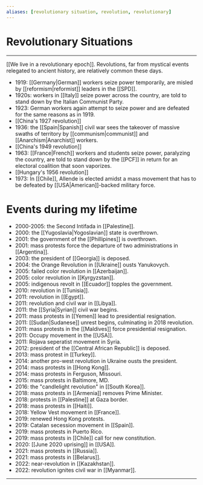 ```yaml
---
aliases: [revolutionary situation, revolution, revolutionary]
---
```

# Revolutionary Situations
---
[[We live in a revolutionary epoch]]. Revolutions, far from mystical events relegated to ancient history, are relatively common these days. 

- 1919: [[Germany|German]] workers seize power temporarily, are misled by [[reformism|reformist]] leaders in the [[SPD]].
- 1920s: workers in [[Italy]] seize power across the country, are told to stand down by the Italian Communist Party.
- 1923: German workers again attempt to seize power and are defeated for the same reasons as in 1919.
- [[China's 1927 revolution]]
- 1936: the [[Spain|Spanish]] civil war sees the takeover of massive swaths of territory by [[communism|communist]] and [[Anarchism|Anarchist]] workers. 
- [[China's 1949 revolution]]
- 1963: [[France|French]] workers and students seize power, paralyzing the country, are told to stand down by the [[PCF]] in return for an electoral coalition that soon vaporizes.
- [[Hungary's 1956 revolution]]
- 1973: In [[Chile]], Allende is elected amidst a mass movement that has to be defeated by [[USA|American]]-backed military force.

# Events during my lifetime
- 2000-2005: the Second Intifada in [[Palestine]]. 
- 2000: the [[Yugoslavia|Yogoslavian]] state is overthrown.
- 2001: the government of the [[Phillipines]] is overthrown.
- 2001: mass protests force the departure of two administrations in [[Argentina]]. 
- 2003: the president of [[Georgia]] is deposed.
- 2004: the Orange Revolution in [[Ukraine]] ousts Yanukovych.
- 2005: failed color revolution in [[Azerbaijan]]. 
- 2005: color revolution in [[Kyrgyzstan]]. 
- 2005: indigenous revolt in [[Ecuador]] topples the government.
- 2010: revolution in [[Tunisia]]. 
- 2011: revolution in [[Egypt]]. 
- 2011: revolution and civil war in [[Libya]]. 
- 2011: the [[Syria|Syrian]] civil war begins. 
- 2011: mass protests in [[Yemen]] lead to presidential resignation.
- 2011: [[Sudan|Sudanese]] unrest begins, culminating in 2018 revolution. 
- 2011: mass protests in the [[Maldives]] force presidential resignation.
- 2011: Occupy movement in the [[USA]]. 
- 2011: Rojava seperatist movement in Syria.
- 2012: president of the [[Central African Republic]] is deposed.
- 2013: mass protest in [[Turkey]]. 
- 2014: another pro-west revolution in Ukraine ousts the president.
- 2014: mass protests in [[Hong Kong]]. 
- 2014: mass protests in Ferguson, Missouri. 
- 2015: mass protests in Baltimore, MD. 
- 2016: the "candlelight revolution" in [[South Korea]]. 
- 2018: mass protests in [[Armenia]] removes Prime Minister.
- 2018: protests in [[Palestine]] at Gaza border. 
- 2018: mass protests in [[Haiti]]. 
- 2018: Yellow Vest movement in [[France]]. 
- 2019: renewed Hong Kong protests.
- 2019: Catalan secession movement in [[Spain]]. 
- 2019: mass protests in Puerto Rico.
- 2019: mass protests in [[Chile]] call for new constitution.
- 2020: [[June 2020 uprising]] in [[USA]]. 
- 2021: mass protests in [[Russia]]. 
- 2021: mass protests in [[Belarus]]. 
- 2022: near-revolution in [[Kazakhstan]]. 
- 2022: revolution ignites civil war in [[Myanmar]]. 

---
[1]: https://en.wikipedia.org/wiki/List_of_revolutions_and_rebellions#2000s